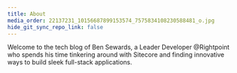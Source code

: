 ```yaml
---
title: About
media_order: 22137231_10156687899153574_7575834108230588481_o.jpg
hide_git_sync_repo_link: false
---
```


Welcome to the tech blog of Ben Sewards, a Leader Developer @Rightpoint who spends his time tinkering around with Sitecore and finding innovative ways to build sleek full-stack applications.